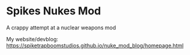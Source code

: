 # Spikes Nukes Mod
 A crappy attempt at a nuclear weapons mod

My website/devblog: https://spiketrapboomstudios.github.io/nuke_mod_blog/homepage.html
